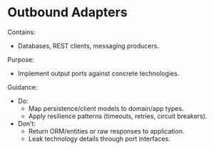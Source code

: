 # Outbound Adapters

Contains:

- Databases, REST clients, messaging producers.

Purpose:

- Implement output ports against concrete technologies.

Guidance:

- Do:
    - Map persistence/client models to domain/app types.
    - Apply resilience patterns (timeouts, retries, circuit breakers).
- Don’t:
    - Return ORM/entities or raw responses to application.
    - Leak technology details through port interfaces.
